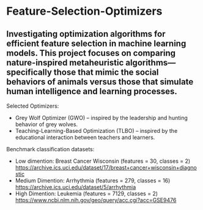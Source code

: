 # Feature-Selection-Optimizers
## Investigating optimization algorithms for efficient feature selection in machine learning models. This project focuses on comparing nature-inspired metaheuristic algorithms—specifically those that mimic the social behaviors of animals versus those that simulate human intelligence and learning processes.

Selected Optimizers:
- Grey Wolf Optimizer (GWO) – inspired by the leadership and hunting behavior of grey wolves.
- Teaching-Learning-Based Optimization (TLBO) – inspired by the educational interaction between teachers and learners.

Benchmark classification datasets:
- Low dimention: Breast Cancer Wisconsin (features = 30, classes = 2) https://archive.ics.uci.edu/dataset/17/breast+cancer+wisconsin+diagnostic
- Medium Dimention: Arrhythmia (features = 279, classes = 16) https://archive.ics.uci.edu/dataset/5/arrhythmia
- High Dimention: Leukemia (features = 7129, classes = 2) https://www.ncbi.nlm.nih.gov/geo/query/acc.cgi?acc=GSE9476
